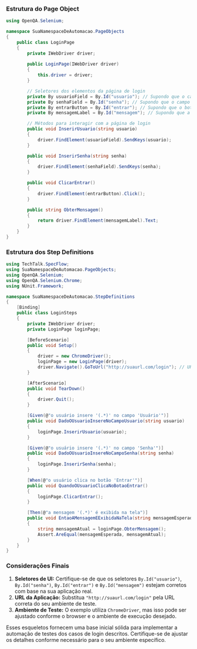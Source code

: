 ### Estrutura do Page Object

```csharp
using OpenQA.Selenium;

namespace SuaNamespaceDeAutomacao.PageObjects
{
    public class LoginPage
    {
        private IWebDriver driver;
        
        public LoginPage(IWebDriver driver)
        {
            this.driver = driver;
        }

        // Seletores dos elementos da página de login
        private By usuarioField = By.Id("usuario"); // Supondo que o campo tenha ID 'usuario'
        private By senhaField = By.Id("senha"); // Supondo que o campo tenha ID 'senha'
        private By entrarButton = By.Id("entrar"); // Supondo que o botão tenha ID 'entrar'
        private By mensagemLabel = By.Id("mensagem"); // Supondo que a mensagem tenha ID 'mensagem'

        // Métodos para interagir com a página de login
        public void InserirUsuario(string usuario)
        {
            driver.FindElement(usuarioField).SendKeys(usuario);
        }

        public void InserirSenha(string senha)
        {
            driver.FindElement(senhaField).SendKeys(senha);
        }

        public void ClicarEntrar()
        {
            driver.FindElement(entrarButton).Click();
        }

        public string ObterMensagem()
        {
            return driver.FindElement(mensagemLabel).Text;
        }
    }
}
```

### Estrutura dos Step Definitions

```csharp
using TechTalk.SpecFlow;
using SuaNamespaceDeAutomacao.PageObjects;
using OpenQA.Selenium;
using OpenQA.Selenium.Chrome;
using NUnit.Framework;

namespace SuaNamespaceDeAutomacao.StepDefinitions
{
    [Binding]
    public class LoginSteps
    {
        private IWebDriver driver;
        private LoginPage loginPage;

        [BeforeScenario]
        public void Setup()
        {
            driver = new ChromeDriver();
            loginPage = new LoginPage(driver);
            driver.Navigate().GoToUrl("http://suaurl.com/login"); // URL da aplicação
        }

        [AfterScenario]
        public void TearDown()
        {
            driver.Quit();
        }

        [Given(@"o usuário insere '(.*)' no campo 'Usuário'")]
        public void DadoOUsuarioInsereNoCampoUsuario(string usuario)
        {
            loginPage.InserirUsuario(usuario);
        }

        [Given(@"o usuário insere '(.*)' no campo 'Senha'")]
        public void DadoOUsuarioInsereNoCampoSenha(string senha)
        {
            loginPage.InserirSenha(senha);
        }

        [When(@"o usuário clica no botão 'Entrar'")]
        public void QuandoOUsuarioClicaNoBotaoEntrar()
        {
            loginPage.ClicarEntrar();
        }

        [Then(@"a mensagem '(.*)' é exibida na tela")]
        public void EntaoAMensagemEExibidaNaTela(string mensagemEsperada)
        {
            string mensagemAtual = loginPage.ObterMensagem();
            Assert.AreEqual(mensagemEsperada, mensagemAtual);
        }
    }
}
```

### Considerações Finais

1. **Seletores de UI:** Certifique-se de que os seletores `By.Id("usuario")`, `By.Id("senha")`, `By.Id("entrar")` e `By.Id("mensagem")` estejam corretos com base na sua aplicação real.
2. **URL da Aplicação:** Substitua `"http://suaurl.com/login"` pela URL correta do seu ambiente de teste.
3. **Ambiente de Teste:** O exemplo utiliza `ChromeDriver`, mas isso pode ser ajustado conforme o browser e o ambiente de execução desejado.

Esses esqueletos fornecem uma base inicial sólida para implementar a automação de testes dos casos de login descritos. Certifique-se de ajustar os detalhes conforme necessário para o seu ambiente específico.